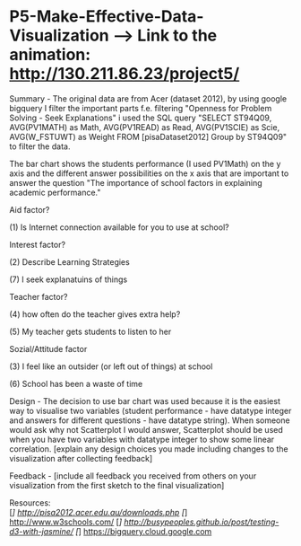 # P5-Make-Effective-Data-Visualization --> Link to the animation: http://130.211.86.23/project5/

Summary - The original data are from Acer (dataset 2012), by using google bigquery I filter the important parts f.e. filtering "Openness for Problem Solving - Seek Explanations" i used the SQL query
"SELECT ST94Q09, AVG(PV1MATH) as Math, AVG(PV1READ) as Read, AVG(PV1SCIE) as Scie, AVG(W_FSTUWT) as Weight FROM [pisaDataset2012] Group by ST94Q09" to filter the data.

The bar chart shows the students performance (I used PV1Math) on the y axis and the different answer possibilities on the x axis that are important to answer the question "The importance of school factors in explaining academic performance."



Aid factor?

(1) Is Internet connection available for you to use at school?


Interest factor?

(2) Describe Learning Strategies


(7) I seek explanatuins of things


Teacher factor?

(4) how often do the teacher gives extra help?


(5) My teacher gets students to listen to her



Sozial/Attitude factor

(3) I feel like an outsider (or left out of things) at school


(6) School has been a waste of time


Design - The decision to use bar chart was used because it is the easiest way to visualise two variables (student performance - have datatype integer and answers for different questions - have datatype string). When someone would ask why not Scatterplot I would answer, Scatterplot should be used when you have two variables with datatype integer to show some linear correlation. 
[explain any design choices you made including changes to the visualization after collecting feedback]

Feedback - [include all feedback you received from others on your visualization from the first sketch to the final visualization]

Resources:  
[*] http://pisa2012.acer.edu.au/downloads.php
[*] http://www.w3schools.com/
[*] http://busypeoples.github.io/post/testing-d3-with-jasmine/
[*] https://bigquery.cloud.google.com
